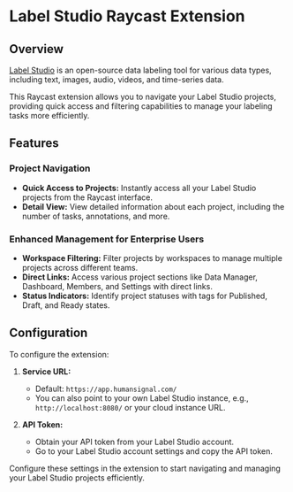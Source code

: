 # Label Studio Raycast Extension

## Overview

[Label Studio](https://labelstud.io) is an open-source data labeling tool for various data types, including text, images, audio, videos, and time-series data.

This Raycast extension allows you to navigate your Label Studio projects, providing quick access and filtering capabilities to manage your labeling tasks more efficiently.

## Features

### Project Navigation
- **Quick Access to Projects:** Instantly access all your Label Studio projects from the Raycast interface.
- **Detail View:** View detailed information about each project, including the number of tasks, annotations, and more.

### Enhanced Management for Enterprise Users
- **Workspace Filtering:** Filter projects by workspaces to manage multiple projects across different teams.
- **Direct Links:** Access various project sections like Data Manager, Dashboard, Members, and Settings with direct links.
- **Status Indicators:** Identify project statuses with tags for Published, Draft, and Ready states.

## Configuration

To configure the extension:

1. **Service URL:**
   - Default: `https://app.humansignal.com/`
   - You can also point to your own Label Studio instance, e.g., `http://localhost:8080/` or your cloud instance URL.

2. **API Token:**
   - Obtain your API token from your Label Studio account.
   - Go to your Label Studio account settings and copy the API token.

Configure these settings in the extension to start navigating and managing your Label Studio projects efficiently.

